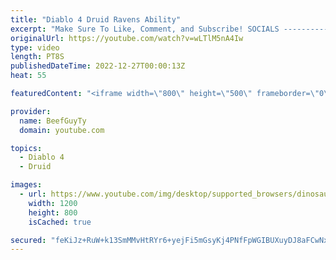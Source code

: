 ```yaml
---
title: "Diablo 4 Druid Ravens Ability"
excerpt: "Make Sure To Like, Comment, and Subscribe! SOCIALS ---------------------------------------------- Join Our ..."
originalUrl: https://youtube.com/watch?v=wLTlM5nA4Iw
type: video
length: PT8S
publishedDateTime: 2022-12-27T00:00:13Z
heat: 55

featuredContent: "<iframe width=\"800\" height=\"500\" frameborder=\"0\" src=\"https://www.youtube.com/embed/wLTlM5nA4Iw\" allow=\"accelerometer; autoplay; encrypted-media; gyroscope; picture-in-picture\" allowfullscreen></iframe>"

provider:
  name: BeefGuyTy
  domain: youtube.com

topics:
  - Diablo 4
  - Druid

images:
  - url: https://www.youtube.com/img/desktop/supported_browsers/dinosaur.png
    width: 1200
    height: 800
    isCached: true

secured: "feKiJz+RuW+k13SmMMvHtRYr6+yejFi5mGsyKj4PNfFpWGIBUXuyDJ8aFCwNx+0U3Q+P6rM4ZrP+vbqk+NmaoT349tqEnByfWEndXHAhMu2d5qheUrY+QO78bLY4qW8RnKdQSDVZKV0IRmMGiUNnjTUT6GtjY8BvTm07/Vw7/kY7e7QYKZf0U6oMZS6WxD/VhoY6XrGYVSAgT8eDlJFWF0EGWutcv8Gjip2zY523leNbICS+MWpvIdVc39qYzYKD6XAkaekYcHx2eoHBcHt0/HZhu9bItVrTg6pvM47bnI4oyfQg7goIx/e5O6X8aJgpM61l6GbUfzN0OvpvMQsIMkJRpb3oK+ZNd2JwijXo8pLaRbhzr6uu9fqMGPhtO6TT2hOOkLzJqyzo8Xn+pbFcYcGKXHMdj9XOYMTExv/H2Pk=;8mcr7mw1ZPvzsOB77e+54g=="
---
```


